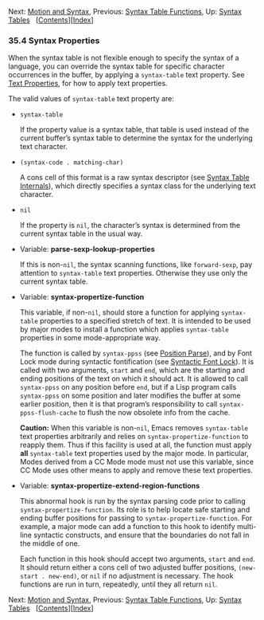 <!-- This is the GNU Emacs Lisp Reference Manual
corresponding to Emacs version 27.2.

Copyright (C) 1990-1996, 1998-2021 Free Software Foundation,
Inc.

Permission is granted to copy, distribute and/or modify this document
under the terms of the GNU Free Documentation License, Version 1.3 or
any later version published by the Free Software Foundation; with the
Invariant Sections being "GNU General Public License," with the
Front-Cover Texts being "A GNU Manual," and with the Back-Cover
Texts as in (a) below.  A copy of the license is included in the
section entitled "GNU Free Documentation License."

(a) The FSF's Back-Cover Text is: "You have the freedom to copy and
modify this GNU manual.  Buying copies from the FSF supports it in
developing GNU and promoting software freedom." -->

<!-- Created by GNU Texinfo 6.7, http://www.gnu.org/software/texinfo/ -->

Next: [Motion and Syntax](Motion-and-Syntax.html), Previous: [Syntax Table Functions](Syntax-Table-Functions.html), Up: [Syntax Tables](Syntax-Tables.html)   \[[Contents](index.html#SEC_Contents "Table of contents")]\[[Index](Index.html "Index")]

### 35.4 Syntax Properties

When the syntax table is not flexible enough to specify the syntax of a language, you can override the syntax table for specific character occurrences in the buffer, by applying a `syntax-table` text property. See [Text Properties](Text-Properties.html), for how to apply text properties.

The valid values of `syntax-table` text property are:

*   `syntax-table`

    If the property value is a syntax table, that table is used instead of the current buffer’s syntax table to determine the syntax for the underlying text character.

*   `(syntax-code . matching-char)`

    A cons cell of this format is a raw syntax descriptor (see [Syntax Table Internals](Syntax-Table-Internals.html)), which directly specifies a syntax class for the underlying text character.

*   `nil`

    If the property is `nil`, the character’s syntax is determined from the current syntax table in the usual way.

<!---->

*   Variable: **parse-sexp-lookup-properties**

    If this is non-`nil`, the syntax scanning functions, like `forward-sexp`, pay attention to `syntax-table` text properties. Otherwise they use only the current syntax table.

<!---->

*   Variable: **syntax-propertize-function**

    This variable, if non-`nil`, should store a function for applying `syntax-table` properties to a specified stretch of text. It is intended to be used by major modes to install a function which applies `syntax-table` properties in some mode-appropriate way.

    The function is called by `syntax-ppss` (see [Position Parse](Position-Parse.html)), and by Font Lock mode during syntactic fontification (see [Syntactic Font Lock](Syntactic-Font-Lock.html)). It is called with two arguments, `start` and `end`, which are the starting and ending positions of the text on which it should act. It is allowed to call `syntax-ppss` on any position before `end`, but if a Lisp program calls `syntax-ppss` on some position and later modifies the buffer at some earlier position, then it is that program’s responsibility to call `syntax-ppss-flush-cache` to flush the now obsolete info from the cache.

    **Caution:** When this variable is non-`nil`, Emacs removes `syntax-table` text properties arbitrarily and relies on `syntax-propertize-function` to reapply them. Thus if this facility is used at all, the function must apply **all** `syntax-table` text properties used by the major mode. In particular, Modes derived from a CC Mode mode must not use this variable, since CC Mode uses other means to apply and remove these text properties.

<!---->

*   Variable: **syntax-propertize-extend-region-functions**

    This abnormal hook is run by the syntax parsing code prior to calling `syntax-propertize-function`. Its role is to help locate safe starting and ending buffer positions for passing to `syntax-propertize-function`. For example, a major mode can add a function to this hook to identify multi-line syntactic constructs, and ensure that the boundaries do not fall in the middle of one.

    Each function in this hook should accept two arguments, `start` and `end`. It should return either a cons cell of two adjusted buffer positions, `(new-start . new-end)`, or `nil` if no adjustment is necessary. The hook functions are run in turn, repeatedly, until they all return `nil`.

Next: [Motion and Syntax](Motion-and-Syntax.html), Previous: [Syntax Table Functions](Syntax-Table-Functions.html), Up: [Syntax Tables](Syntax-Tables.html)   \[[Contents](index.html#SEC_Contents "Table of contents")]\[[Index](Index.html "Index")]
